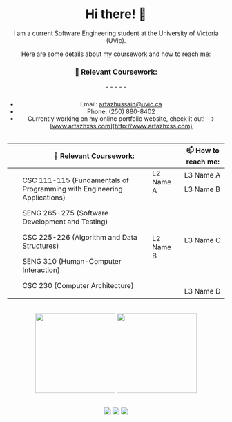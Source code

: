 <div align="center">
  <h1> Hi there! 👋</h1>
  <p>I am a current Software Engineering student at the University of Victoria (UVic).</p>
  <p>Here are some details about my coursework and how to reach me:</p>
</div>

<div align = "center">
  <table>
<h3>🌱 Relevant Coursework:</h3>
<div align = "leading">
- 
- 
- 
- 
- 
</div>
<h3></h3>

- Email: arfazhussain@uvic.ca
- Phone: (250) 880-8402
- Currently working on my online portfolio website, check it out! --> [www.arfazhxss.com](http://www.arfazhxss.com)
  </table>
</div>
 
 
 <table>
    <thead>
        <tr>
            <th colspan = 2>🌱 Relevant Coursework:</th>
            <th colspan = 1>📫 How to reach me:</th>
        </tr>
    </thead>
    <tbody>
        <tr>
            <td rowspan=5>
              <ul>CSC 111-115 (Fundamentals of Programming with Engineering Applications)</ul>
              <ul>SENG 265-275 (Software Development and Testing)</ul>
              <ul>CSC 225-226 (Algorithm and Data Structures)</ul>
              <ul>SENG 310 (Human-Computer Interaction)</ul>
              <ul>CSC 230 (Computer Architecture)</ul>
            </td>
            <td rowspan=2>L2 Name A</td>
            <td>L3 Name A</td>
        </tr>
        <tr>
            <td>L3 Name B</td>
        </tr>
        <tr>
            <td rowspan=2>L2 Name B</td>
            <td>L3 Name C</td>
        </tr>
        <tr>
            <td>L3 Name D</td>
        </tr>
    </tbody>
</table>

<br>
<div align="center">
  <img src="https://github-readme-stats.vercel.app/api/top-langs?username=arfazhxss&layout=compact&theme=algolia&show_icons=true" height = "185"/> </img>
  <img src="https://github-readme-stats.vercel.app/api?username=arfazhxss&theme=algolia&show_icons=true" height = "185"/>
</div>
<br>
<p align="center">
  <a href="https://www.arfazhxss.com"><img src="https://img.shields.io/badge/website-%231a73e8.svg?style=for-the-badge&logo=google-chrome&logoColor=white"></a>
  <a href="https://www.linkedin.com/in/arfazhxss/"><img src="https://img.shields.io/badge/linkedin-%230077B5.svg?style=for-the-badge&logo=linkedin"></a>
  <a href="mailto:arfazhussain@uvic.ca"><img src="https://img.shields.io/badge/email-%23D14836.svg?style=for-the-badge&logo=gmail&logoColor=white"></a>
</p>




<!---
arfazhuss/arfazhuss is a ✨ special ✨ repository because its `README.md` (this file) appears on your GitHub profile.
You can click the Preview link to take a look at your changes.
--->
